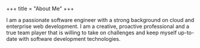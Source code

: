 +++
title = "About Me"
+++ 

I am a passionate software engineer with a strong background on cloud and enterprise web development. I am a creative, proactive professional and a true team player that is willing to take on challenges and keep myself up-to-date with software development technologies. 
